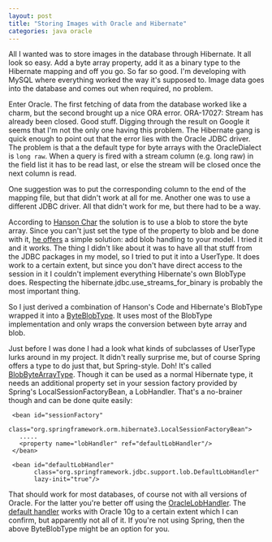 ```yaml
---
layout: post
title: "Storing Images with Oracle and Hibernate"
categories: java oracle
---
```

All I wanted was to store images in the database through Hibernate. It all look so easy. Add a byte array property, add it as a binary type to the Hibernate mapping and off you go. So far so good. I'm developing with MySQL where everything worked the way it's supposed to. Image data goes into the database and comes out when required, no problem.

Enter Oracle. The first fetching of data from the database worked like a charm, but the second brought up a nice ORA error. ORA-17027: Stream has already been closed. Good stuff. Digging through the result on Google it seems that I'm not the only one having this problem. The Hibernate gang is quick enough to point out that the error lies with the Oracle JDBC driver. The problem is that a the default type for byte arrays with the OracleDialect is `long raw`. When a query is fired with a stream column (e.g. long raw) in the field list it has to be read last, or else the stream will be closed once the next column is read.

One suggestion was to put the corresponding column to the end of the mapping file, but that didn't work at all for me. Another one was to use a different JDBC driver. All that didn't work for me, but there had to be a way.

According to [Hanson Char](http://hansonchar.blogspot.com/) the solution is to use a blob to store the byte array. Since you can't just set the type of the property to blob and be done with it, [he offers](http://hansonchar.blogspot.com/2005_06_01_hansonchar_archive.html#111941318291641765) a simple solution: add blob handling to your model. I tried it and it works. The thing I didn't like about it was to have all that stuff from the JDBC packages in my model, so I tried to put it into a UserType. It does work to a certain extent, but since you don't have direct access to the session in it I couldn't implement everything Hibernate's own BlobType does. Respecting the hibernate.jdbc.use_streams_for_binary is probably the most important thing.

So I just derived a combination of Hanson's Code and Hibernate's BlobType wrapped it into a [ByteBlobType](http://www.paperplanes.de/files/ByteBlobType.java). It uses most of the BlobType implementation and only wraps the conversion between byte array and blob.

Just before I was done I had a look what kinds of subclasses of UserType lurks around in my project. It didn't really surprise me, but of course Spring offers a type to do just that, but Spring-style. Doh! It's called [BlobByteArrayType](http://static.springframework.org/spring/docs/2.0.x/api/org/springframework/orm/hibernate3/support/BlobByteArrayType.html). Though it can be used as a normal Hibernate type, it needs an additional property set in your session factory provided by Spring's LocalSessionFactoryBean, a LobHandler. That's a no-brainer though and can be done quite easily:

     <bean id="sessionFactory"
          class="org.springframework.orm.hibernate3.LocalSessionFactoryBean">
       .....
       <property name="lobHandler" ref="defaultLobHandler"/>
     </bean>

     <bean id="defaultLobHandler" 
           class="org.springframework.jdbc.support.lob.DefaultLobHandler"
           lazy-init="true"/>

That should work for most databases, of course not with all versions of Oracle. For the latter you're better off using the [OracleLobHandler](http://static.springframework.org/spring/docs/2.0.x/api/org/springframework/jdbc/support/lob/OracleLobHandler.html). The [default handler](http://static.springframework.org/spring/docs/2.0.x/api/org/springframework/jdbc/support/lob/DefaultLobHandler.html) works with Oracle 10g to a certain extent which I can confirm, but apparently not all of it. If you're not using Spring, then the above ByteBlobType might be an option for you.